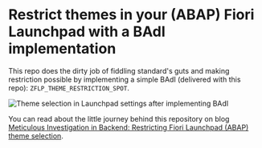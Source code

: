 # Restrict themes in your (ABAP) Fiori Launchpad with a BAdI implementation

This repo does the dirty job of fiddling standard's guts and making restriction possible by implementing a simple BAdI (delivered with this repo): `ZFLP_THEME_RESTRICTION_SPOT`.

![Theme selection in Launchpad settings after implementing BAdI][theme_selection]

You can read about the little journey behind this repository on blog [Meticulous Investigation in Backend: Restricting Fiori Launchpad (ABAP) theme selection](https://blogs.sap.com/2020/10/30/meticulous-investigation-in-backend-restricting-fiori-launchpad-abap-theme-selection/).

[theme_selection]: https://github.com/thalesvb/flponprem-themerestriction/wiki/img/themesel.png
